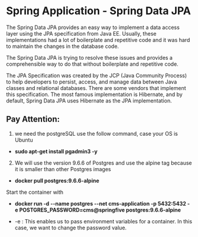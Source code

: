 # Spring Application - Spring Data JPA

The Spring Data JPA provides an easy way to implement a data access layer using the
JPA specification from Java EE. Usually, these implementations had a lot of
boilerplate and repetitive code and it was hard to maintain the changes in the
database code.

The Spring Data JPA is trying to resolve these issues and provides a
comprehensible way to do that without boilerplate and repetitive code.

The JPA Specification was created by the JCP (Java Community
Process) to help developers to persist, access, and manage data
between Java classes and relational databases. There are some
vendors that implement this specification. The most famous
implementation is Hibernate, and by default, Spring Data JPA uses Hibernate as the JPA implementation.

## Pay Attention:

1. we need the postgreSQL use the follow command, case your OS is Ubuntu
- **sudo apt-get install pgadmin3 -y**

2. We will use the version 9.6.6 of Postgres and use the alpine tag because it is smaller
than other Postgres images
- **docker pull postgres:9.6.6-alpine**

Start the container with
 - **docker run -d --name postgres --net cms-application -p 5432:5432 -e POSTGRES_PASSWORD=cms@springfive postgres:9.6.6-alpine**
 * -e : This enables us to pass environment variables for a container. In this
case, we want to change the password value.
